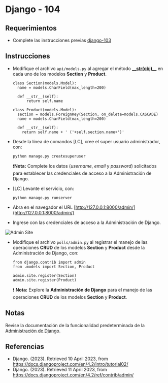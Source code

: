 # Django - 104

## Requerimientos

* Complete las instrucciones previas [django-103](django-103.md)

## Instrucciones

* Modifique el archivo `api/models.py` al agregar el método [**\_\_str(obj)\_\_**](https://docs.djangoproject.com/en/4.2/ref/models/instances/#django.db.models.Model.__str__) en cada uno de los modelos **Section** y **Product**.

  ```
  class Section(models.Model):
    name = models.CharField(max_length=200)

    def __str__(self):
    	return self.name

  class Product(models.Model):
    section = models.ForeignKey(Section, on_delete=models.CASCADE)
    name = models.CharField(max_length=200)

    def __str__(self):
      return self.name + ' ('+self.section.name+')'
  ```

* Desde la línea de comandos [LC], cree el super usuario administrador, con:

  ```
  python manage.py createsuperuser
  ```
  
  ❗**Nota:** Complete los datos (_username_, _email_ y _password_) solicitados para establecer las credenciales de acceso a la Administración de Django.

* [LC] Levante el servicio, con:

  ```
  python manage.py runserver
  ```
  
* Abra en el navegador el URL [http://127.0.0.1:8000/admin/](http://127.0.0.1:8000/admin/)
* Ingrese con las credenciales de acceso a la Administración de Django.

![Admin Site](https://docs.djangoproject.com/en/4.2/_images/admin02.png)

* Modifique el archivo `polls/admin.py` al registrar el manejo de las operaciones **CRUD** de los modelos **Section** y **Product** desde la Administración de Django, con:

  ```
  from django.contrib import admin
  from .models import Section, Product

  admin.site.register(Section)
  admin.site.register(Product)
  ```
  
  ❗ **Nota:** Explore la **Administración de Django** para el manejo de las operaciones **CRUD** de los modelos **Section** y **Product**.
  
## Notas

Revise la documentación de la funcionalidad predeterminada de la [Administración de Django](https://docs.djangoproject.com/en/4.2/ref/contrib/admin/).

## Referencias

* Django. (2023). Retrieved 10 April 2023, from https://docs.djangoproject.com/en/4.2/intro/tutorial02/
* Django. (2023). Retrieved 11 April 2023, from https://docs.djangoproject.com/en/4.2/ref/contrib/admin/

